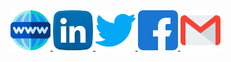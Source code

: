 <a href="https://danilomacb.netlify.app" class="mr-3">
  <img src="https://raw.githubusercontent.com/danilomacb/danilomacb/master/images/www.png"/>
</a>
<a href="https://www.linkedin.com/in/danilomacb" class="mr-3">
  <img src="https://raw.githubusercontent.com/danilomacb/danilomacb/master/images/linkedin.png"/>
</a>
<a href="https://twitter.com/danilomacb" class="mr-3">
  <img src="https://raw.githubusercontent.com/danilomacb/danilomacb/master/images/twitter.png"/>
</a>
<a href="https://www.facebook.com/danilomacb" class="mr-3">
  <img src="https://raw.githubusercontent.com/danilomacb/danilomacb/master/images/facebook.png"/>
</a>
<a href="mailto:danilo.macb@gmail.com" class="mr-3">
  <img src="https://raw.githubusercontent.com/danilomacb/danilomacb/master/images/gmail.png"/>
</a>
